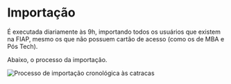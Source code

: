 # Importação

É executada diariamente às 9h, importando todos os usuários que existem na FIAP, mesmo os que não possuem cartão de acesso
(como os de MBA e Pós Tech).

Abaixo, o processo da importação.

<div style="height: 480px; overflow-x:scroll;">
    <img src="/processos/catracas/importacao.svg" style="max-width: initial;" alt="Processo de importação cronológica às catracas">
</div>
